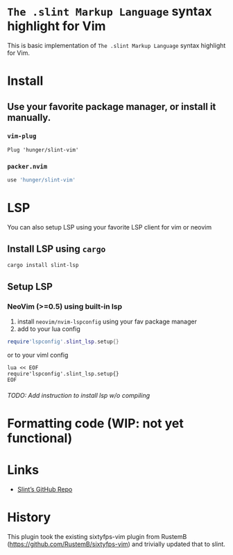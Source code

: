 # `The .slint Markup Language` syntax highlight for Vim

This is basic implementation of `The .slint Markup Language` syntax
highlight for Vim.

# Install

## Use your favorite package manager, or install it manually.

### `vim-plug`

``` vim
Plug 'hunger/slint-vim'
```

### `packer.nvim`

``` lua
use 'hunger/slint-vim'
```

# LSP

You can also setup LSP using your favorite LSP client for vim or neovim

## Install LSP using `cargo`

``` sh
cargo install slint-lsp
```

## Setup LSP

### NeoVim (>=0.5) using built-in lsp

1.  install `neovim/nvim-lspconfig` using your fav package manager
2.  add to your lua config

``` lua
require'lspconfig'.slint_lsp.setup{}
```

or to your viml config

``` vim
lua << EOF
require'lspconfig'.slint_lsp.setup{}
EOF
```

###### TODO: Add instruction to install lsp w/o compiling

# Formatting code (WIP: not yet functional)

# Links

- [Slint’s GitHub Repo](https://github.com/slint-ui/slint)

# History

This plugin took the existing sixtyfps-vim plugin from RustemB
(https://github.com/RustemB/sixtyfps-vim) and trivially updated that
to slint.

